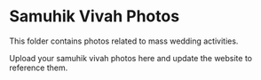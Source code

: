 # Samuhik Vivah Photos

This folder contains photos related to mass wedding activities.

Upload your samuhik vivah photos here and update the website to reference them.
